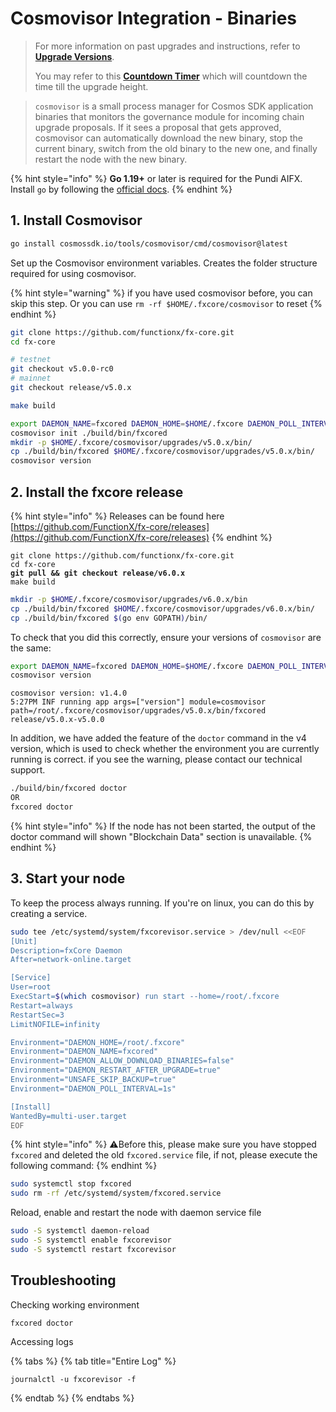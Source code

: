 # Cosmovisor Integration - Binaries

> For more information on past upgrades and instructions, refer to [**Upgrade Versions**](README.md).
>
> You may refer to this [**Countdown Timer**](https://functionx.github.io/fx-core/tools/countdown.html?network=mainnet) which will countdown the time till the upgrade height.

> `cosmovisor` is a small process manager for Cosmos SDK application binaries that monitors the governance module for incoming chain upgrade proposals. If it sees a proposal that gets approved, cosmovisor can automatically download the new binary, stop the current binary, switch from the old binary to the new one, and finally restart the node with the new binary.

{% hint style="info" %}
**Go 1.19+** or later is required for the Pundi AIFX. Install `go` by following the [official docs](https://golang.org/doc/install).
{% endhint %}

## 1. Install Cosmovisor

```sh
go install cosmossdk.io/tools/cosmovisor/cmd/cosmovisor@latest
```

Set up the Cosmovisor environment variables. Creates the folder structure required for using cosmovisor.

{% hint style="warning" %}
if you have used cosmovisor before, you can skip this step. Or you can use `rm -rf $HOME/.fxcore/cosmovisor` to reset
{% endhint %}

```sh
git clone https://github.com/functionx/fx-core.git
cd fx-core

# testnet
git checkout v5.0.0-rc0
# mainnet
git checkout release/v5.0.x

make build
```

```sh
export DAEMON_NAME=fxcored DAEMON_HOME=$HOME/.fxcore DAEMON_POLL_INTERVAL=1s UNSAFE_SKIP_BACKUP=true
cosmovisor init ./build/bin/fxcored
mkdir -p $HOME/.fxcore/cosmovisor/upgrades/v5.0.x/bin/
cp ./build/bin/fxcored $HOME/.fxcore/cosmovisor/upgrades/v5.0.x/bin/
cosmovisor version
```

## 2. Install the fxcore release

{% hint style="info" %}
Releases can be found here [https://github.com/FunctionX/fx-core/releases](https://github.com/FunctionX/fx-core/releases)
{% endhint %}

<pre class="language-sh"><code class="lang-sh">git clone https://github.com/functionx/fx-core.git
cd fx-core
<strong>git pull &#x26;&#x26; git checkout release/v6.0.x
</strong>make build
</code></pre>

```sh
mkdir -p $HOME/.fxcore/cosmovisor/upgrades/v6.0.x/bin
cp ./build/bin/fxcored $HOME/.fxcore/cosmovisor/upgrades/v6.0.x/bin/
cp ./build/bin/fxcored $(go env GOPATH)/bin/
```

To check that you did this correctly, ensure your versions of `cosmovisor` are the same:

```sh
export DAEMON_NAME=fxcored DAEMON_HOME=$HOME/.fxcore DAEMON_POLL_INTERVAL=1s UNSAFE_SKIP_BACKUP=true
cosmovisor version
```

```
cosmovisor version: v1.4.0
5:27PM INF running app args=["version"] module=cosmovisor path=/root/.fxcore/cosmovisor/upgrades/v5.0.x/bin/fxcored
release/v5.0.x-v5.0.0
```

In addition, we have added the feature of the `doctor` command in the v4 version, which is used to check whether the environment you are currently running is correct. if you see the warning, please contact our technical support.

```sh
./build/bin/fxcored doctor
OR
fxcored doctor
```

{% hint style="info" %}
If the node has not been started, the output of the doctor command will shown "Blockchain Data" section is unavailable.
{% endhint %}

## 3. Start your node

To keep the process always running. If you're on linux, you can do this by creating a service.

```sh
sudo tee /etc/systemd/system/fxcorevisor.service > /dev/null <<EOF
[Unit]
Description=fxCore Daemon
After=network-online.target

[Service]
User=root
ExecStart=$(which cosmovisor) run start --home=/root/.fxcore
Restart=always
RestartSec=3
LimitNOFILE=infinity

Environment="DAEMON_HOME=/root/.fxcore"
Environment="DAEMON_NAME=fxcored"
Environment="DAEMON_ALLOW_DOWNLOAD_BINARIES=false"
Environment="DAEMON_RESTART_AFTER_UPGRADE=true"
Environment="UNSAFE_SKIP_BACKUP=true"
Environment="DAEMON_POLL_INTERVAL=1s"

[Install]
WantedBy=multi-user.target
EOF
```

{% hint style="info" %}
⚠️Before this, please make sure you have stopped `fxcored` and deleted the old `fxcored.service` file, if not, please execute the following command:
{% endhint %}

```sh
sudo systemctl stop fxcored
sudo rm -rf /etc/systemd/system/fxcored.service
```

Reload, enable and restart the node with daemon service file

```sh
sudo -S systemctl daemon-reload
sudo -S systemctl enable fxcorevisor
sudo -S systemctl restart fxcorevisor
```

## Troubleshooting

Checking working environment

```
fxcored doctor
```

Accessing logs

{% tabs %}
{% tab title="Entire Log" %}
```
journalctl -u fxcorevisor -f
```
{% endtab %}
{% endtabs %}
